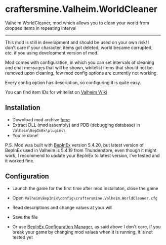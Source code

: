 # craftersmine.Valheim.WorldCleaner

Valheim WorldCleaner, mod which allows you to clean your world from dropped items in repeating interval

--------

This mod is still in development and should be used on your own risk!
I don't care if your character, items got deleted, world became corrupted, etc. if you using development version of mod.

Mod comes with configuration, in which you can set intervals of cleaning and chat messages that will be shown, whitelist items 
that should not be removed upon cleaning, few mod config options are currently not working.

Every config option has description, so configuring it is quite easy.

You can find item IDs for whitelist on [Valheim Wiki](https://valheim.fandom.com/wiki)

## Installation
* Download mod archive [here](https://github.com/craftersmine/Valheim.WorldCleaner/releases)
* Extract DLL (mod assembly) and PDB (debugging database) in `Valheim\BepInEx\plugins\`
* You're done!

P.S. Mod was built with [BepInEx](https://github.com/BepInEx/BepInEx/releases) version 5.4.20, but latest version of BepInEx used in Valheim is 5.4.19 from Thunderstore, 
even though it might work, I recommend to update your BepInEx to latest version, I've tested and it worked fine.

## Configuration
* Launch the game for the first time after mod installaton, close the game
* Open `Valheim\BepInEx\config\craftersmine.Valheim.WorldCleaner.cfg`
* Read descriptions and change values at your will
* Save the file

* Or use [BepInEx Configuration Manager](https://github.com/BepInEx/BepInEx.ConfigurationManager), as said above I don't care, if you break your game by changing mod values when it is running, it is not tested yet